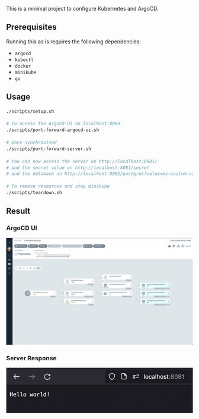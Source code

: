 This is a minimal project to configure Kubernetes and ArgoCD.

## Prerequisites

Running this as is requires the following dependencies:

- `argocd`
- `kubectl`
- `docker`
- `minikube`
- `go`

## Usage

```bash
./scripts/setup.sh

# To access the ArgoCD UI on localhost:8080
./scripts/port-forward-argocd-ui.sh

# Once synchronised
./scripts/port-forward-server.sh

# You can now access the server on http://localhost:8081/
# and the secret value on http://localhost:8081/secret
# and the database on http://localhost:8081/postgres?value=my-custom-value

# To remove resources and stop minikube
./scripts/teardown.sh
```

## Result

### ArgoCD UI

![ArgoCD UI](./docs/image-1-argo-cd-ui.png)

### Server Response

![Server Response](./docs/image-2-server-response.png)

